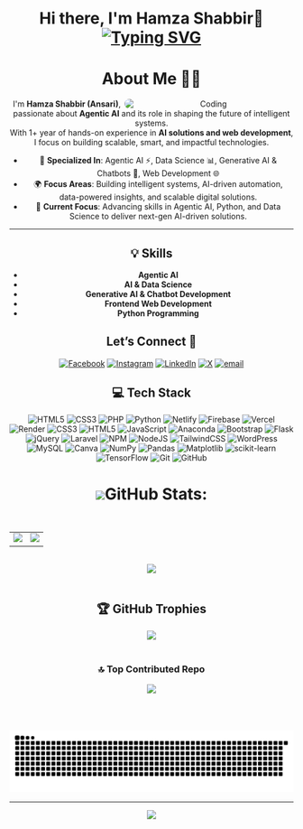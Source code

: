 <div align="center" >
    <h1> Hi there, I'm Hamza Shabbir👋<a href="https://github.com/hamza-shabbir-ansari></h1> <br><br>
  </div>

<p align="center">
<a href="https://git.io/typing-svg"><img src="https://readme-typing-svg.herokuapp.com?font=Permanent+Marker&size=30&pause=1000&color=00FFFF&center=true&width=435&lines=Agentic+AI+%F0%9F%9A%80;Gen+AI+%26+Chatbot+Dev+%F0%9F%A4%96;AI+%26+Data+Science+%F0%9F%93%8A;Web+Dev+%F0%9F%8C%90;AI+Solutions+%F0%9F%92%A1" alt="Typing SVG" /></a></p>



# About Me 👨‍💻
<img align="right" alt="Coding" width="300"  style="border-radius:20px;"
	src="https://media1.giphy.com/media/v1.Y2lkPTc5MGI3NjExaTc3MXJ4aGtiOG96Y2NrNGEwOGxydXRnYmJnb2R2MmFjaGNncjlqcyZlcD12MV9pbnRlcm5hbF9naWZfYnlfaWQmY3Q9Zw/DbXSzkKLzy96e3uukf/giphy.gif"/>

I'm **Hamza Shabbir (Ansari)**, passionate about **Agentic AI** and its role in shaping the future of intelligent systems.  
With 1+ year of hands-on experience in **AI solutions and web development**, I focus on building scalable, smart, and impactful technologies.  

- 🚀 **Specialized In**: Agentic AI ⚡, Data Science 📊, Generative AI & Chatbots 🤖, Web Development 🌐  
- 🌍 **Focus Areas**: Building intelligent systems, AI-driven automation, data-powered insights, and scalable digital solutions.  
- 💼 **Current Focus**: Advancing skills in Agentic AI, Python, and Data Science to deliver next-gen AI-driven solutions.  


---

## 💡 Skills  

- **Agentic AI**  
- **AI & Data Science**  
- **Generative AI & Chatbot Development**  
- **Frontend Web Development**  
- **Python Programming**




<div align="center">

##  Let’s Connect  🤝 

[![Facebook](https://img.shields.io/badge/Facebook-%231877F2.svg?logo=Facebook&logoColor=white)](https://facebook.com/https://www.facebook.com/share/1N5ywGP14X/) [![Instagram](https://img.shields.io/badge/Instagram-%23E4405F.svg?logo=Instagram&logoColor=white)](https://instagram.com/https://www.instagram.com/hamza_shabbir_ansari/) [![LinkedIn](https://img.shields.io/badge/LinkedIn-%230077B5.svg?logo=linkedin&logoColor=white)](https://linkedin.com/in/https://www.linkedin.com/in/hamza-shabbir-ansari-92b0302a5/) [![X](https://img.shields.io/badge/X-black.svg?logo=X&logoColor=white)](https://x.com/https://x.com/HamzaShabbir_ai?t=rMVY_nASJF2zDX0YpWv7Qg&s=08) [![email](https://img.shields.io/badge/Email-D14836?logo=gmail&logoColor=white)](mailto:hamzuuansari456@gmail.com) 

</div>


<div align="center">

## 💻 Tech Stack

![HTML5](https://img.shields.io/badge/html5-%23E34F26.svg?style=for-the-badge&logo=html5&logoColor=white) ![CSS3](https://img.shields.io/badge/css3-%231572B6.svg?style=for-the-badge&logo=css3&logoColor=white) ![PHP](https://img.shields.io/badge/php-%23777BB4.svg?style=for-the-badge&logo=php&logoColor=white) ![Python](https://img.shields.io/badge/python-3670A0?style=for-the-badge&logo=python&logoColor=ffdd54) ![Netlify](https://img.shields.io/badge/netlify-%23000000.svg?style=for-the-badge&logo=netlify&logoColor=#00C7B7) ![Firebase](https://img.shields.io/badge/firebase-%23039BE5.svg?style=for-the-badge&logo=firebase) ![Vercel](https://img.shields.io/badge/vercel-%23000000.svg?style=for-the-badge&logo=vercel&logoColor=white) ![Render](https://img.shields.io/badge/Render-%46E3B7.svg?style=for-the-badge&logo=render&logoColor=white) ![CSS3](https://img.shields.io/badge/css3-%231572B6.svg?style=for-the-badge&logo=css3&logoColor=white) ![HTML5](https://img.shields.io/badge/html5-%23E34F26.svg?style=for-the-badge&logo=html5&logoColor=white) ![JavaScript](https://img.shields.io/badge/javascript-%23323330.svg?style=for-the-badge&logo=javascript&logoColor=%23F7DF1E) ![Anaconda](https://img.shields.io/badge/Anaconda-%2344A833.svg?style=for-the-badge&logo=anaconda&logoColor=white) ![Bootstrap](https://img.shields.io/badge/bootstrap-%238511FA.svg?style=for-the-badge&logo=bootstrap&logoColor=white) ![Flask](https://img.shields.io/badge/flask-%23000.svg?style=for-the-badge&logo=flask&logoColor=white) ![jQuery](https://img.shields.io/badge/jquery-%230769AD.svg?style=for-the-badge&logo=jquery&logoColor=white) ![Laravel](https://img.shields.io/badge/laravel-%23FF2D20.svg?style=for-the-badge&logo=laravel&logoColor=white) ![NPM](https://img.shields.io/badge/NPM-%23CB3837.svg?style=for-the-badge&logo=npm&logoColor=white) ![NodeJS](https://img.shields.io/badge/node.js-6DA55F?style=for-the-badge&logo=node.js&logoColor=white) ![TailwindCSS](https://img.shields.io/badge/tailwindcss-%2338B2AC.svg?style=for-the-badge&logo=tailwind-css&logoColor=white) ![WordPress](https://img.shields.io/badge/WordPress-%23117AC9.svg?style=for-the-badge&logo=WordPress&logoColor=white) ![MySQL](https://img.shields.io/badge/mysql-4479A1.svg?style=for-the-badge&logo=mysql&logoColor=white) ![Canva](https://img.shields.io/badge/Canva-%2300C4CC.svg?style=for-the-badge&logo=Canva&logoColor=white) ![NumPy](https://img.shields.io/badge/numpy-%23013243.svg?style=for-the-badge&logo=numpy&logoColor=white) ![Pandas](https://img.shields.io/badge/pandas-%23150458.svg?style=for-the-badge&logo=pandas&logoColor=white) ![Matplotlib](https://img.shields.io/badge/Matplotlib-%23ffffff.svg?style=for-the-badge&logo=Matplotlib&logoColor=black) ![scikit-learn](https://img.shields.io/badge/scikit--learn-%23F7931E.svg?style=for-the-badge&logo=scikit-learn&logoColor=white) ![TensorFlow](https://img.shields.io/badge/TensorFlow-%23FF6F00.svg?style=for-the-badge&logo=TensorFlow&logoColor=white) ![Git](https://img.shields.io/badge/git-%23F05033.svg?style=for-the-badge&logo=git&logoColor=white) ![GitHub](https://img.shields.io/badge/github-%23121011.svg?style=for-the-badge&logo=github&logoColor=white)

</div>


<div align="center">

# <img src="https://media.giphy.com/media/iY8CRBdQXODJSCERIr/giphy.gif" width="40" style="margin-center: 10px;">GitHub Stats:
<br>

<div align="center">
<table>
  <tr>
    <td>
      <img src="https://github-readme-stats.vercel.app/api?username=hamza-shabbir-ansari&theme=github_dark&hide_border=false&include_all_commits=false&count_private=false" width="400"/>
    </td>
    <td>
      <img src="https://nirzak-streak-stats.vercel.app/?user=hamza-shabbir-ansari&theme=github_dark&hide_border=false" width="400"/>
    </td>
  </tr>
</table>
</div>
<br>
<img src="https://github-readme-stats.vercel.app/api/top-langs/?username=hamza-shabbir-ansari&theme=github_dark&hide_border=false&include_all_commits=false&count_private=false&layout=compact" width="300"/>
</div>

<br/>
<div align="center">

## 🏆 GitHub Trophies  
<img src="https://github-profile-trophy.vercel.app/?username=hamza-shabbir-ansari&theme=radical&no-frame=false&no-bg=true&margin-w=4" />
<br/><br/>

### 🔝 Top Contributed Repo  
<img src="https://github-contributor-stats.vercel.app/api?username=hamza-shabbir-ansari&limit=5&theme=github_dark&combine_all_yearly_contributions=true" width="300"/>

<br/><br/>
<div align="center"><img src="https://raw.githubusercontent.com/Anmol-Baranwal/Anmol-Baranwal/output/github-contribution-grid-snake-dark.svg"></div>


---

[![](https://visitcount.itsvg.in/api?id=hamza-ansarii&icon=2&color=1)](https://visitcount.itsvg.in)

</div>


<!-- Proudly created with GPRM ( https://gprm.itsvg.in ) -->

